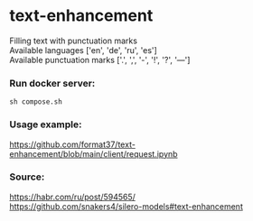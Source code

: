 # text-enhancement
Filling text with punctuation marks  
Available languages ['en', 'de', 'ru', 'es']  
Available punctuation marks ['.', ',', '-', '!', '?', '—']  
### Run docker server:
```
sh compose.sh
```
### Usage example:
https://github.com/format37/text-enhancement/blob/main/client/request.ipynb
### Source:
https://habr.com/ru/post/594565/   
https://github.com/snakers4/silero-models#text-enhancement
